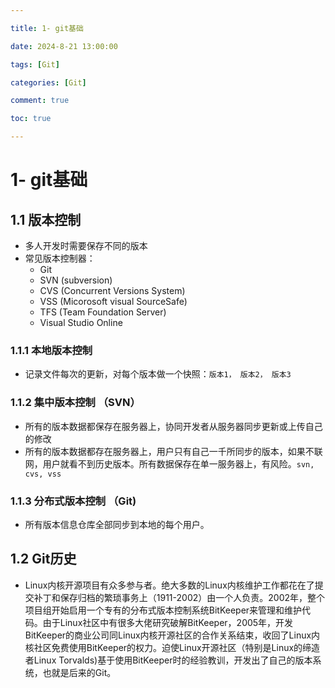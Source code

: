 ```yaml
---

title: 1- git基础

date: 2024-8-21 13:00:00

tags: [Git]

categories: [Git]

comment: true

toc: true

---
```




#### 



<!--more-->





# 1- git基础

## 1.1 版本控制

- 多人开发时需要保存不同的版本
- 常见版本控制器：
  - Git
  - SVN (subversion)
  - CVS (Concurrent Versions System)
  - VSS (Micorosoft visual SourceSafe)
  - TFS (Team Foundation Server)
  - Visual Studio Online

### 1.1.1 本地版本控制

- 记录文件每次的更新，对每个版本做一个快照：`版本1， 版本2， 版本3`

### 1.1.2 集中版本控制 （SVN）

- 所有的版本数据都保存在服务器上，协同开发者从服务器同步更新或上传自己的修改
- 所有的版本数据都存在服务器上，用户只有自己一千所同步的版本，如果不联网，用户就看不到历史版本。所有数据保存在单一服务器上，有风险。`svn, cvs, vss`

### 1.1.3 分布式版本控制 （Git)

- 所有版本信息仓库全部同步到本地的每个用户。



## 1.2 Git历史

- Linux内核开源项目有众多参与者。绝大多数的Linux内核维护工作都花在了提交补丁和保存归档的繁琐事务上（1911-2002）由一个人负责。2002年，整个项目组开始启用一个专有的分布式版本控制系统BitKeeper来管理和维护代码。由于Linux社区中有很多大佬研究破解BitKeeper，2005年，开发BitKeeper的商业公司同Linux内核开源社区的合作关系结束，收回了Linux内核社区免费使用BitKeeper的权力。迫使Linux开源社区（特别是Linux的缔造者Linux Torvalds)基于使用BitKeeper时的经验教训，开发出了自己的版本系统，也就是后来的Git。



